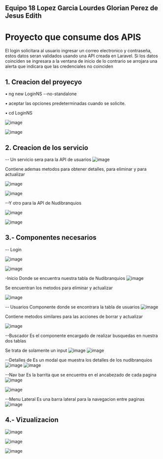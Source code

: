 ## Equipo 18     Lopez Garcia Lourdes Glorian    Perez de Jesus Edith

# Proyecto que consume dos APIS

El login solicitara al usuario ingresar un correo electronico y contraseña, estos datos seran validados usando una API creada en Laravel. 
Si los datos coinciden se ingresara a la ventana de inicio de lo contrario se arrojara una alerta que indicara que las credenciales no coinciden

## 1. Creacion del proyecyo

• ng new LoginNS --no-standalone

• aceptar las opciones predeterminadas cuando se solicite.

• cd LoginNS


![image](https://github.com/user-attachments/assets/3fa30cab-107e-4aea-bc52-75ce71ed83ad)

![image](https://github.com/user-attachments/assets/16f21e9a-858a-4bee-a88e-e64fd9344ad1)


## 2. Creacion de los servicio
-- Un servicio sera para la API de usuarios
![image](https://github.com/user-attachments/assets/e558102d-206b-4f31-a8a2-8988e3b3213a)

Contiene ademas metodos para obtener detalles, para eliminar y para actualizar

![image](https://github.com/user-attachments/assets/310f4981-c252-4c0f-b58f-48d70f151d21)


![image](https://github.com/user-attachments/assets/82393a59-3c7e-4458-901e-ce9bb14838cd)


--Y otro para la API de Nudibranquios

![image](https://github.com/user-attachments/assets/149e181d-77b4-4c68-88e5-fbebd1658ba6)

![image](https://github.com/user-attachments/assets/c3a83199-d9a5-4f44-a47f-3c2b0cbb8416)


## 3.- Componentes necesarios 
-- Login

![image](https://github.com/user-attachments/assets/2bfe5c41-2425-4314-8dd9-09cca75e1faf)

![image](https://github.com/user-attachments/assets/4f726f1a-8810-448e-b6ac-4ba638f85292)


-Inicio
Donde se encuentra nuestra tabla de Nudibranquios
![image](https://github.com/user-attachments/assets/ff71136c-8e2f-4d3d-ab84-5e72c5487ac0)

Se encuentran los metodos para eliminar y actualizar 

![image](https://github.com/user-attachments/assets/581a7fa9-f00c-4441-a40a-7ae177f5ec42)


-- Usuarios
Componente donde se encontrara la tabla de usuarios
![image](https://github.com/user-attachments/assets/2ee8dca8-9420-42d1-aa42-4c323bf53b7e)

Contiene metodos similares para las acciones de borrar y actualizar


![image](https://github.com/user-attachments/assets/446c1a4a-83ad-4a30-b919-802024637e07)

--Buscador
Es el componente encargado de realizar busquedas en nuestra dos tablas

Se trata de solamente un input
![image](https://github.com/user-attachments/assets/2e895bda-f285-4219-b28d-7730a51e77c7)
![image](https://github.com/user-attachments/assets/da4b116f-bdf8-4f1b-a9b7-0df6b0ec71e2)

--Detalles de
Es un modal que muestra los detalles de los nudibranquios
![image](https://github.com/user-attachments/assets/ce5294f1-956e-4762-ad35-e748216a7eb5)
![image](https://github.com/user-attachments/assets/e7caa721-95fd-43d9-b5a1-5f9dbcf51e3d)

--Nav bar
Es la barrita que se encuentra en el ancabezado de cada pagina
![image](https://github.com/user-attachments/assets/9ad31cfd-239b-4c5b-b9d3-bc622b326545)

![image](https://github.com/user-attachments/assets/94fd8536-a3f2-4d8d-8ec7-d9e4f7adf80d)

--Menu Lateral
Es una barra lateral para la navegacion entre paginas
![image](https://github.com/user-attachments/assets/a12dffe2-9ebf-4e08-88be-160a2ac89c18)

## 4.- Vizualizacion

![image](https://github.com/user-attachments/assets/11a429f9-55d3-4438-bcb8-968f96aecdc4)


![image](https://github.com/user-attachments/assets/c858c29b-8f51-4f18-8e08-479a5da9251d)

![image](https://github.com/user-attachments/assets/859b470b-e523-4898-a7a2-4637d26d0263)








